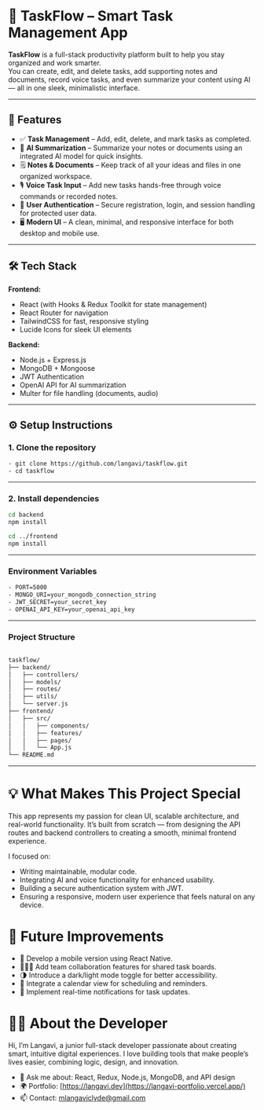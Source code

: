 # 🧭 TaskFlow – Smart Task Management App

**TaskFlow** is a full-stack productivity platform built to help you stay organized and work smarter.  
You can create, edit, and delete tasks, add supporting notes and documents, record voice tasks, and even summarize your content using AI — all in one sleek, minimalistic interface.

---

## 🚀 Features

- ✅ **Task Management** – Add, edit, delete, and mark tasks as completed.  
- 🧠 **AI Summarization** – Summarize your notes or documents using an integrated AI model for quick insights.  
- 🗒️ **Notes & Documents** – Keep track of all your ideas and files in one organized workspace.  
- 🎙️ **Voice Task Input** – Add new tasks hands-free through voice commands or recorded notes.  
- 🔐 **User Authentication** – Secure registration, login, and session handling for protected user data.  
- 🖥️ **Modern UI** – A clean, minimal, and responsive interface for both desktop and mobile use.

---

## 🛠️ Tech Stack

**Frontend:**
- React (with Hooks & Redux Toolkit for state management)
- React Router for navigation
- TailwindCSS for fast, responsive styling
- Lucide Icons for sleek UI elements

**Backend:**
- Node.js + Express.js
- MongoDB + Mongoose
- JWT Authentication
- OpenAI API for AI summarization
- Multer for file handling (documents, audio)

---

## ⚙️ Setup Instructions

### 1. Clone the repository
```bash
- git clone https://github.com/langavi/taskflow.git
- cd taskflow
```

---

### 2. Install dependencies
```bash
cd backend
npm install

cd ../frontend
npm install
```

---

### Environment Variables
```bash
- PORT=5000
- MONGO_URI=your_mongodb_connection_string
- JWT_SECRET=your_secret_key
- OPENAI_API_KEY=your_openai_api_key
```

---

### Project Structure
```bash

taskflow/
├── backend/
│   ├── controllers/
│   ├── models/
│   ├── routes/
│   ├── utils/
│   └── server.js
├── frontend/
│   ├── src/
│   │   ├── components/
│   │   ├── features/
│   │   ├── pages/
│   │   └── App.js
└── README.md
```

---

# 💡 What Makes This Project Special
This app represents my passion for clean UI, scalable architecture, and real-world functionality.
It’s built from scratch — from designing the API routes and backend controllers to creating a smooth, minimal frontend experience.

I focused on:

- Writing maintainable, modular code.
- Integrating AI and voice functionality for enhanced usability.
- Building a secure authentication system with JWT.
- Ensuring a responsive, modern user experience that feels natural on any device.

# 🔮 Future Improvements
- 📱 Develop a mobile version using React Native.
- 🧑‍🤝‍🧑 Add team collaboration features for shared task boards.
- 🌗 Introduce a dark/light mode toggle for better accessibility.
- 📅 Integrate a calendar view for scheduling and reminders.
- 💬 Implement real-time notifications for task updates.

# 👨‍💻 About the Developer
Hi, I’m Langavi, a junior full-stack developer passionate about creating smart, intuitive digital experiences.
I love building tools that make people’s lives easier, combining logic, design, and innovation.

- 💬 Ask me about: React, Redux, Node.js, MongoDB, and API design
- 🌍 Portfolio: [https://langavi.dev](https://langavi-portfolio.vercel.app/)
- 📫 Contact: mlangaviclyde@gmail.com

